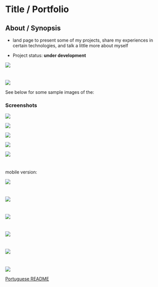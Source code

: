 # Title / Portfolio

## About / Synopsis

* land page to present some of my projects, share my experiences in certain technologies, and talk a little more about myself

* Project status: **under development**

![](./src/assets/desktop-video.gif)
#
![](./src/assets/mobile-video.gif)



See below for some sample images of the:

### Screenshots
![](./src/assets/desktop-top.png)

![](./src/assets/desktop-main.png)

![](./src/assets/desktop-footer.png)

![](./src/assets/desktop-repos.png)

![](./src/assets/desktop-skills.png)
#

mobile version:

![](./src/assets/mobile-top.png)
#
![](./src/assets/mobile-main.png)
#
![](./src/assets/mobile-footer.png)
#
![](./src/assets/mobile-menu-open.png)
#
![](./src/assets/mobile-skills.png)
#
![](./src/assets/mobile-repos.png)



[Portuguese README](./README-PT.md)